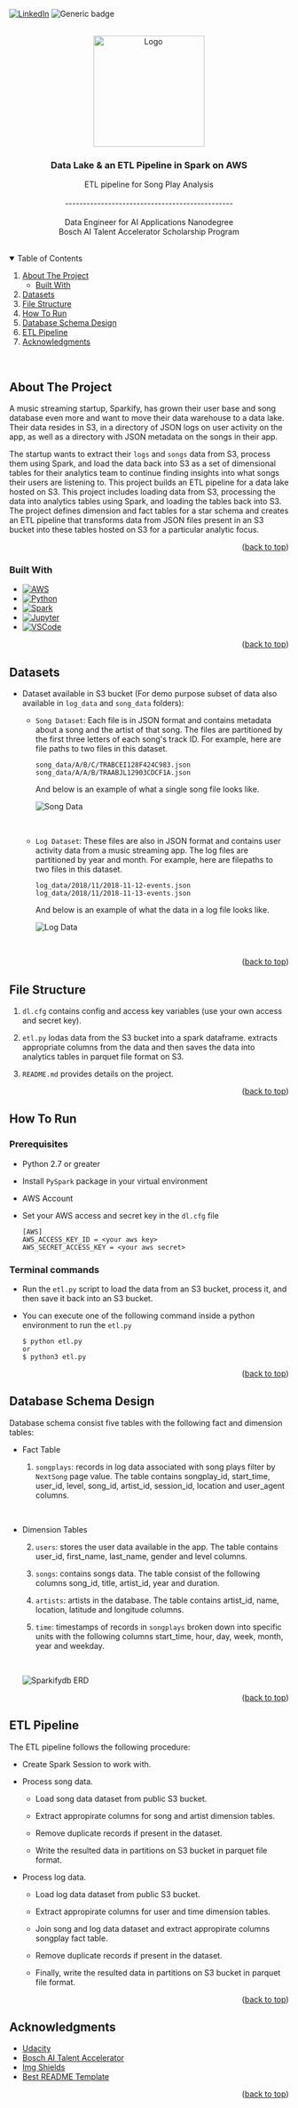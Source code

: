 <div id="top"></div>

[![LinkedIn][linkedin-shield]][linkedin-url]
![Generic badge](https://img.shields.io/badge/Project-Pass-green.svg)

<!-- PROJECT HEADER -->
<br />
<div align="center">
  <a href="#">
    <img src="images/udacity.svg" alt="Logo" width="200" height="200">
  </a>

  <h3 align="center">Data Lake & an ETL Pipeline in Spark on AWS</h3>

  <p align="center">
    ETL pipeline for Song Play Analysis
    <br />
    <br />
    -----------------------------------------------
    <br />
    <br />
    Data Engineer for AI Applications Nanodegree
    <br />
    Bosch AI Talent Accelerator Scholarship Program
  </p>
</div>

<br />

<!-- TABLE OF CONTENTS -->
<details open>
  <summary>Table of Contents</summary>
  <ol>
    <li>
      <a href="#about-the-project">About The Project</a>
      <ul>
        <li><a href="#built-with">Built With</a></li>
      </ul>
    </li>
    <li><a href="#datasets">Datasets</a></li>
    <li><a href="#file-structure">File Structure</a></li>
    <li><a href="#how-to-run">How To Run</a></li>
    <li><a href="#database-schema-design">Database Schema Design</a></li>
    <li><a href="#etl-pipeline">ETL Pipeline</a></li>
    <li><a href="#acknowledgments">Acknowledgments</a></li>
  </ol>
</details>

<br/>

<!-- ABOUT THE PROJECT -->

## About The Project

A music streaming startup, Sparkify, has grown their user base and song database even more and want to move their data warehouse to a data lake. Their data resides in S3, in a directory of JSON logs on user activity on the app, as well as a directory with JSON metadata on the songs in their app.

The startup wants to extract their `logs` and `songs` data from S3, process them using Spark, and load the data back into S3 as a set of dimensional tables for their analytics team to continue finding insights into what songs their users are listening to. This project builds an ETL pipeline for a data lake hosted on S3. This project includes loading data from S3, processing the data into analytics tables using Spark, and loading the tables back into S3. The project defines dimension and fact tables for a star schema and creates an ETL pipeline that transforms data from JSON files present in an S3 bucket into these tables hosted on S3 for a particular analytic focus.

<p align="right">(<a href="#top">back to top</a>)</p>

### Built With

-   [![AWS][aws-shield]][aws-url]
-   [![Python][python-shield]][python-url]
-   [![Spark][spark-shield]][spark-url]
-   [![Jupyter][jupyter-shield]][jupyter-url]
-   [![VSCode][vscode-shield]][vscode-url]

<p align="right">(<a href="#top">back to top</a>)</p>

<!-- FILE STRUCTURE -->

## Datasets

-   Dataset available in S3 bucket (For demo purpose subset of data also available in `log_data` and `song_data` folders):

    -   `Song Dataset`: Each file is in JSON format and contains metadata about a song and the artist of that song. The files are partitioned by the first three letters of each song's track ID. For example, here are file paths to two files in this dataset.

        ```
        song_data/A/B/C/TRABCEI128F424C983.json
        song_data/A/A/B/TRAABJL12903CDCF1A.json
        ```

        And below is an example of what a single song file looks like.

        ![Song Data][song-dataset]

      <br />

    -   `Log Dataset`: These files are also in JSON format and contains user activity data from a music streaming app. The log files are partitioned by year and month. For example, here are filepaths to two files in this dataset.

        ```
        log_data/2018/11/2018-11-12-events.json
        log_data/2018/11/2018-11-13-events.json
        ```

        And below is an example of what the data in a log file looks like.

        ![Log Data][log-dataset]

      <br />

<p align="right">(<a href="#top">back to top</a>)</p>

## File Structure

1. `dl.cfg` contains config and access key variables (use your own access and secret key).

2. `etl.py` lodas data from the S3 bucket into a spark dataframe. extracts appropriate columns from the data and then saves the data into analytics tables in parquet file format on S3.

3. `README.md` provides details on the project.

<p align="right">(<a href="#top">back to top</a>)</p>

## How To Run

### Prerequisites

-   Python 2.7 or greater

-   Install `PySpark` package in your virtual environment

-   AWS Account

-   Set your AWS access and secret key in the `dl.cfg` file

    ```
    [AWS]
    AWS_ACCESS_KEY_ID = <your aws key>
    AWS_SECRET_ACCESS_KEY = <your aws secret>
    ```

### Terminal commands

-   Run the `etl.py` script to load the data from an S3 bucket, process it, and then save it back into an S3 bucket.

-   You can execute one of the following command inside a python environment to run the `etl.py`

    ```
    $ python etl.py
    or
    $ python3 etl.py
    ```

<p align="right">(<a href="#top">back to top</a>)</p>

<!-- DATABASE SCHEMA & ETL PIPELINE -->

## Database Schema Design

Database schema consist five tables with the following fact and dimension tables:

-   Fact Table

    1. `songplays`: records in log data associated with song plays filter by `NextSong` page value.
       The table contains songplay_id, start_time, user_id, level, song_id, artist_id, session_id, location and user_agent columns.

<br/>

-   Dimension Tables

    2. `users`: stores the user data available in the app. The table contains user_id, first_name, last_name, gender and level columns.

    3. `songs`: contains songs data. The table consist of the following columns song_id, title, artist_id, year and duration.

    4. `artists`: artists in the database. The table contains artist_id, name, location, latitude and longitude columns.

    5. `time`: timestamps of records in `songplays` broken down into specific units with the following columns start_time, hour, day, week, month, year and weekday.

    <br/>

    ![Sparkifydb ERD][sparkifydb-erd]

<p align="right">(<a href="#top">back to top</a>)</p>

## ETL Pipeline

The ETL pipeline follows the following procedure:

-   Create Spark Session to work with.

-   Process song data.

    -   Load song data dataset from public S3 bucket.

    -   Extract appropirate columns for song and artist dimension tables.

    -   Remove duplicate records if present in the dataset.

    -   Write the resulted data in partitions on S3 bucket in parquet file format.

-   Process log data.

    -   Load log data dataset from public S3 bucket.

    -   Extract appropirate columns for user and time dimension tables.

    -   Join song and log data dataset and extract appropirate columns songplay fact table.

    -   Remove duplicate records if present in the dataset.

    -   Finally, write the resulted data in partitions on S3 bucket in parquet file format.

  <p align="right">(<a href="#top">back to top</a>)</p>

<!-- ACKNOWLEDGMENTS -->

## Acknowledgments

-   [Udacity](https://www.udacity.com/)
-   [Bosch AI Talent Accelerator](https://www.udacity.com/scholarships/bosch-ai-talent-accelerator)
-   [Img Shields](https://shields.io)
-   [Best README Template](https://github.com/othneildrew/Best-README-Template)

<p align="right">(<a href="#top">back to top</a>)</p>

<!-- MARKDOWN LINKS & IMAGES -->
<!-- https://www.markdownguide.org/basic-syntax/#reference-style-links -->

[linkedin-shield]: https://img.shields.io/badge/LinkedIn-0077B5?style=for-the-badge&logo=linkedin&logoColor=white
[python-shield]: https://img.shields.io/badge/Python-3776AB?style=for-the-badge&logo=python&logoColor=white
[spark-shield]: https://img.shields.io/badge/Apache_Spark-FFFFFF?style=for-the-badge&logo=apachespark&logoColor=#E35A16
[aws-shield]: https://img.shields.io/badge/AWS-%23FF9900.svg?style=for-the-badge&logo=amazon-aws&logoColor=white
[jupyter-shield]: https://img.shields.io/badge/Made%20with-Jupyter-orange?style=for-the-badge&logo=Jupyter
[vscode-shield]: https://img.shields.io/badge/Visual%20Studio%20Code-0078d7.svg?style=for-the-badge&logo=visual-studio-code&logoColor=white
[linkedin-url]: https://www.linkedin.com/in/arfat-mateen
[python-url]: https://www.python.org/
[spark-url]: https://spark.apache.org/
[aws-url]: https://aws.amazon.com/
[jupyter-url]: https://jupyter.org/
[vscode-url]: https://code.visualstudio.com/
[song-dataset]: images/song_data.png
[log-dataset]: images/log_data.png
[sparkifydb-erd]: images/sparkifydb_erd.png
